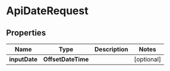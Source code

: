 

# ApiDateRequest


## Properties

| Name | Type | Description | Notes |
|------------ | ------------- | ------------- | -------------|
|**inputDate** | **OffsetDateTime** |  |  [optional] |



